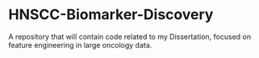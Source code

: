 # HNSCC-Biomarker-Discovery
A repository that will contain code related to my Dissertation, focused on feature engineering in large oncology data.

